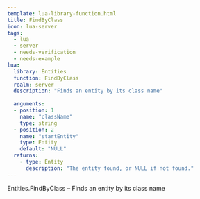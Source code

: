 ```yaml
---
template: lua-library-function.html
title: FindByClass
icon: lua-server
tags:
  - lua
  - server
  - needs-verification
  - needs-example
lua:
  library: Entities
  function: FindByClass
  realm: server
  description: "Finds an entity by its class name"
  
  arguments:
  - position: 1
    name: "className"
    type: string
  - position: 2
    name: "startEntity"
    type: Entity
    default: "NULL"
  returns:
    - type: Entity
      description: "The entity found, or NULL if not found."
---
```


<div class="lua__search__keywords">
Entities.FindByClass &#x2013; Finds an entity by its class name
</div>
